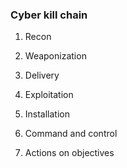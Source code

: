 ### Cyber kill chain
1. Recon

3. Weaponization

4. Delivery

5. Exploitation

6. Installation

7. Command and control

8. Actions on objectives
